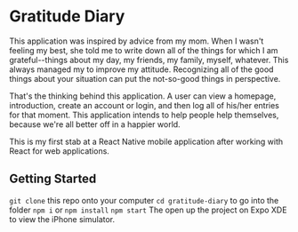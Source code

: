 # Gratitude Diary

This application was inspired by advice from my mom. When I wasn't feeling my best, she told me to write down all of the things for which I am grateful--things about my day, my friends, my family, myself, whatever. This always managed my to improve my attitude. Recognizing all of the good things about your situation can put the not-so-good things in perspective.

That's the thinking behind this application. A user can view a homepage, introduction, create an account or login, and then log all of his/her entries for that moment. This application intends to help people help themselves, because we're all better off in a happier world.

This is my first stab at a React Native mobile application after working with React for web applications.

## Getting Started

`git clone` this repo onto your computer
`cd gratitude-diary` to go into the folder
`npm i` or `npm install`
`npm start`
The open up the project on Expo XDE to view the iPhone simulator.
